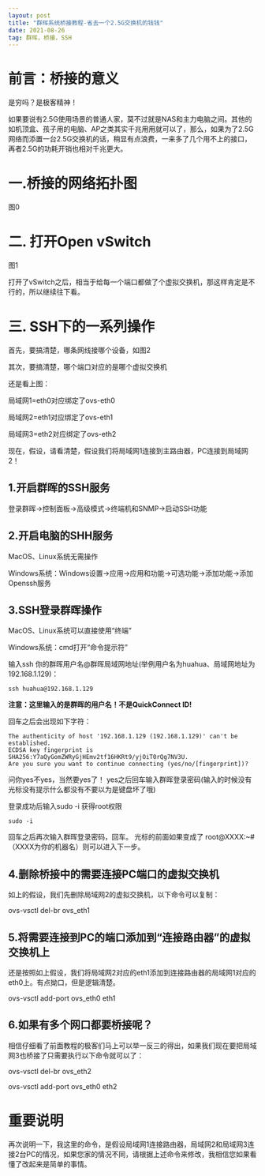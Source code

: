 ```yaml
---
layout: post
title: "群晖系统桥接教程-省去一个2.5G交换机的钱钱"
date: 2021-08-26 
tag: 群晖，桥接，SSH
---
```


# 前言：桥接的意义

是穷吗？是极客精神！

如果要说有2.5G使用场景的普通人家，莫不过就是NAS和主力电脑之间。其他的如机顶盒、孩子用的电脑、AP之类其实千兆用用就可以了，那么，如果为了2.5G网络而添置一台2.5G交换机的话，稍显有点浪费，一来多了几个用不上的接口，再者2.5G的功耗开销也相对千兆更大。

# 一.桥接的网络拓扑图

图0

# 二. 打开Open vSwitch

图1

打开了vSwitch之后，相当于给每一个端口都做了个虚拟交换机，那这样肯定是不行的，所以继续往下看。

# 三. SSH下的一系列操作

首先，要搞清楚，哪条网线接哪个设备，如图2

其次，要搞清楚，哪个端口对应的是哪个虚拟交换机

还是看上图：

局域网1=eth0对应绑定了ovs-eth0

局域网2=eth1对应绑定了ovs-eth1

局域网3=eth2对应绑定了ovs-eth2

现在，假设，请看清楚，假设我们将局域网1连接到主路由器，PC连接到局域网2！

## 1.开启群晖的SSH服务

登录群晖→控制面板→高级模式→终端机和SNMP→启动SSH功能

## 2.开启电脑的SHH服务

MacOS、Linux系统无需操作

Windows系统：Windows设置→应用→应用和功能→可选功能→添加功能→添加Openssh服务

## 3.SSH登录群晖操作

MacOS、Linux系统可以直接使用“终端”

Windows系统：cmd打开“命令提示符”

输入ssh 你的群晖用户名@群晖局域网地址(举例用户名为huahua、局域网地址为192.168.1.129)：

```
ssh huahua@192.168.1.129
```

**注意：这里输入的是群晖的用户名！不是QuickConnect ID!**

回车之后会出现如下字符：

```
The authenticity of host '192.168.1.129 (192.168.1.129)' can't be established.
ECDSA key fingerprint is SHA256:Y7aQyGomZWRyGjHEmv2tf16HKRt9/yjOiT0rQg7NV3U.
Are you sure you want to continue connecting (yes/no/[fingerprint])?
```

问你yes不yes，当然要yes了！ yes之后回车输入群晖登录密码(输入的时候没有光标没有提示什么都没有不要以为是键盘坏了哦)

登录成功后输入sudo -i 获得root权限

```
sudo -i
```

回车之后再次输入群晖登录密码，回车。 光标的前面如果变成了 root@XXXX:~# （XXXX为你的机器名）则可以进入下一步。

## 4.删除桥接中的需要连接PC端口的虚拟交换机

如上的假设，我们先删除局域网2的虚拟交换机，以下命令可以复制：

ovs-vsctl del-br ovs_eth1

## 5.将需要连接到PC的端口添加到“连接路由器”的虚拟交换机上

还是按照如上假设，我们将局域网2对应的eth1添加到连接路由器的局域网1对应的eth0上。有点拗口，但是逻辑清楚。

ovs-vsctl add-port ovs_eth0 eth1

## 6.如果有多个网口都要桥接呢？

相信仔细看了前面教程的极客们马上可以举一反三的得出，如果我们现在要把局域网3也桥接了只需要执行以下命令就可以了：

ovs-vsctl del-br ovs_eth2

ovs-vsctl add-port ovs_eth0 eth2

# 重要说明

再次说明一下，我这里的命令，是假设局域网1连接路由器，局域网2和局域网3连接2台PC的情况，如果您家的情况不同，请根据上述命令来修改，我相信您如果看懂了改起来是简单的事情。

